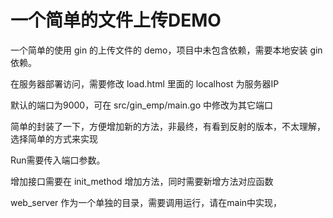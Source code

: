 # 一个简单的文件上传DEMO

一个简单的使用 gin 的上传文件的 demo，项目中未包含依赖，需要本地安装 gin 依赖。

在服务器部署访问，需要修改 load.html 里面的 localhost 为服务器IP

默认的端口为9000，可在 src/gin_emp/main.go 中修改为其它端口

简单的封装了一下，方便增加新的方法，非最终，有看到反射的版本，不太理解，选择简单的方式来实现

Run需要传入端口参数。

增加接口需要在 init_method 增加方法，同时需要新增方法对应函数

web_server 作为一个单独的目录，需要调用运行，请在main中实现，

